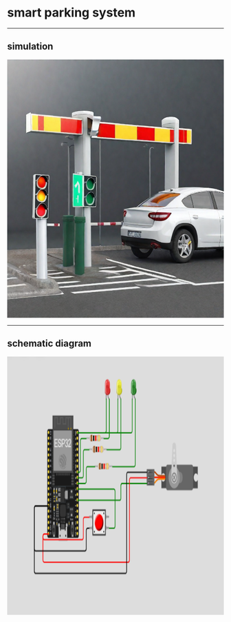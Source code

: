 # smart parking system
---
## simulation
<img src="https://github.com/AhmadEsmail/Smart-parking-system-ESP32/blob/main/1705233509657.png" alt="Project Logo" width="700" height="600">

---
## schematic diagram

<img src="https://github.com/AhmadEsmail/Smart-parking-system-ESP32/blob/main/simulation.PNG" alt="Project Logo" width="700" height="600">

